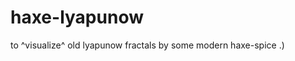 # haxe-lyapunow
to ^visualize^ old lyapunow fractals by some modern haxe-spice .)
~~~~~~~~~~~~~~~~~~~~~~~~~~~~~~~~~~~~~~~~~~~~~~~~~~~~~~~~~~~~~~~
